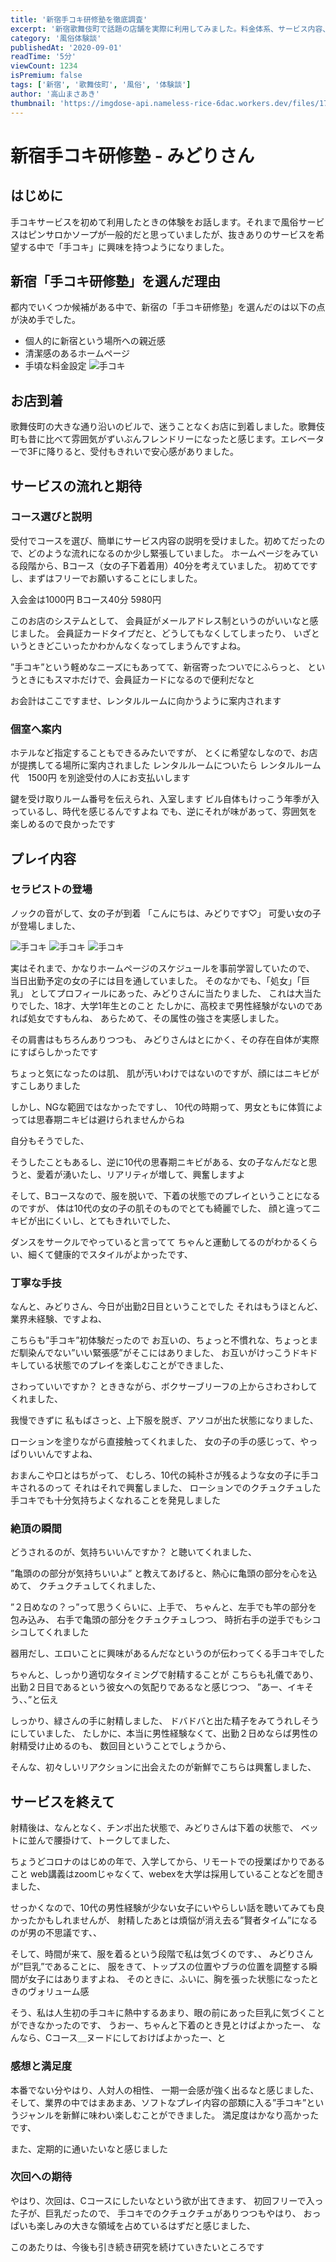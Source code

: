 ```yaml
---
title: '新宿手コキ研修塾を徹底調査'
excerpt: '新宿歌舞伎町で話題の店舗を実際に利用してみました。料金体系、サービス内容、スタッフの対応など詳細にレポートします。'
category: '風俗体験談'
publishedAt: '2020-09-01'
readTime: '5分'
viewCount: 1234
isPremium: false
tags: ['新宿', '歌舞伎町', '風俗', '体験談']
author: '高山まさあき'
thumbnail: 'https://imgdose-api.nameless-rice-6dac.workers.dev/files/1760333586138-bd512b99-6a1c-4b4f-af19-d505dc292240.webp'
---
```



# 新宿手コキ研修塾 - みどりさん

## はじめに
手コキサービスを初めて利用したときの体験をお話します。それまで風俗サービスはピンサロかソープが一般的だと思っていましたが、抜きありのサービスを希望する中で「手コキ」に興味を持つようになりました。

## 新宿「手コキ研修塾」を選んだ理由
都内でいくつか候補がある中で、新宿の「手コキ研修塾」を選んだのは以下の点が決め手でした。

*   個人的に新宿という場所への親近感
*   清潔感のあるホームページ
*   手頃な料金設定
![手コキ](https://imgdose-api.nameless-rice-6dac.workers.dev/files/1760333586138-bd512b99-6a1c-4b4f-af19-d505dc292240.webp)


## お店到着
歌舞伎町の大きな通り沿いのビルで、迷うことなくお店に到着しました。歌舞伎町も昔に比べて雰囲気がずいぶんフレンドリーになったと感じます。エレベーターで3Fに降りると、受付もきれいで安心感がありました。

## サービスの流れと期待
### コース選びと説明
受付でコースを選び、簡単にサービス内容の説明を受けました。初めてだったので、どのような流れになるのか少し緊張していました。
ホームページをみている段階から、Bコース（女の子下着着用）40分を考えていました。
初めてですし、まずはフリーでお願いすることにしました。

入会金は1000円
Bコース40分 5980円


このお店のシステムとして、
会員証がメールアドレス制というのがいいなと感じました。
会員証カードタイプだと、どうしてもなくしてしまったり、
いざというときどこいったかわかんなくなってしまうんですよね。

”手コキ”という軽めなニーズにもあってて、新宿寄ったついでにふらっと、
というときにもスマホだけで、会員証カードになるので便利だなと

お会計はここですませ、レンタルルームに向かうように案内されます

### 個室へ案内
ホテルなど指定することもできるみたいですが、
とくに希望なしなので、お店が提携してる場所に案内されました
レンタルルームについたら
レンタルルーム代　1500円
を別途受付の人にお支払いします

鍵を受け取りルーム番号を伝えられ、入室します
ビル自体もけっこう年季が入っているし、時代を感じるんですよね
でも、逆にそれが味があって、雰囲気を楽しめるので良かったです

## プレイ内容
### セラピストの登場
ノックの音がして、女の子が到着
「こんにちは、みどりです♡」
可愛い女の子が登場しました、

![手コキ](https://imgdose-api.nameless-rice-6dac.workers.dev/files/1760333566300-8984321d-4b52-46bb-b8dd-ac2a54826904.webp)
![手コキ](https://imgdose-api.nameless-rice-6dac.workers.dev/files/1760333566119-50446f7a-9761-4823-8d1b-614f597f944f.webp)
![手コキ](https://imgdose-api.nameless-rice-6dac.workers.dev/files/1760333565211-300ce7b4-1ef9-49e2-84ad-5fd0c77963a1.webp)

実はそれまで、かなりホームページのスケジュールを事前学習していたので、
当日出勤予定の女の子には目を通していました。
そのなかでも、「処女」「巨乳」
としてプロフィールにあった、みどりさんに当たりました、
これは大当たりでした、18才、大学1年生とのこと
たしかに、高校まで男性経験がないのであれば処女ですもんね、
あらためて、その属性の強さを実感しました。

その肩書はもちろんありつつも、
みどりさんはとにかく、その存在自体が実際にすばらしかったです

ちょっと気になったのは肌、
肌が汚いわけではないのですが、顔にはニキビがすこしありました

しかし、NGな範囲ではなかったですし、
10代の時期って、男女ともに体質によっては思春期ニキビは避けられませんからね

自分もそうでした、

そうしたこともあるし、逆に10代の思春期ニキビがある、女の子なんだなと思うと、愛着が湧いたし、リアリティが増して、興奮しますよ

そして、Bコースなので、服を脱いで、下着の状態でのプレイということになるのですが、
体は10代の女の子の肌そのものでとても綺麗でした、
顔と違ってニキビが出にくいし、とてもきれいでした、

ダンスをサークルでやっていると言ってて
ちゃんと運動してるのがわかるくらい、細くて健康的でスタイルがよかったです、

### 丁寧な手技
なんと、みどりさん、今日が出勤2日目ということでした
それはもうほとんど、業界未経験、ですよね、

こちらも”手コキ”初体験だったので
お互いの、ちょっと不慣れな、ちょっとまだ馴染んでない”いい緊張感”がそこにはありました、
お互いがけっこうドキドキしている状態でのプレイを楽しむことができました、

さわっていいですか？
とききながら、ボクサーブリーフの上からさわさわしてくれました、

我慢できずに
私もばさっと、上下服を脱ぎ、アソコが出た状態になりました、

ローションを塗りながら直接触ってくれました、
女の子の手の感じって、やっぱりいいんですよね、

おまんこや口とはちがって、
むしろ、10代の純朴さが残るような女の子に手コキされるのって
それはそれで興奮しました、
ローションでのクチュクチュした手コキでも十分気持ちよくなれることを発見しました




### 絶頂の瞬間
どうされるのが、気持ちいいんですか？
と聴いてくれました、

”亀頭のの部分が気持ちいいよ”
と教えてあげると、熱心に亀頭の部分を心を込めて、
クチュクチュしてくれました、

”２日めなの？っ”って思うくらいに、上手で、
ちゃんと、左手でも竿の部分を包み込み、
右手で亀頭の部分をクチュクチュしつつ、
時折右手の逆手でもシコシコしてくれました

器用だし、エロいことに興味があるんだなというのが伝わってくる手コキでした

ちゃんと、しっかり適切なタイミングで射精することが
こちらも礼儀であり、出勤２日目であるという彼女への気配りであるなと感じつつ、
”あー、イキそう、、”と伝え

しっかり、緑さんの手に射精しました、
ドバドバと出た精子をみてうれしそうにしていました、
たしかに、本当に男性経験なくて、出勤２日めならば男性の射精受け止めるのも、
数回目ということでしょうから、

そんな、初々しいリアクションに出会えたのが新鮮でこちらは興奮しました、


## サービスを終えて

射精後は、なんとなく、チンポ出た状態で、みどりさんは下着の状態で、
ベットに並んで腰掛けて、トークしてました、

ちょうどコロナのはじめの年で、入学してから、リモートでの授業ばかりであること
web講義はzoomじゃなくて、webexを大学は採用していることなどを聞きました、

せっかくなので、10代の男性経験が少ない女子にいやらしい話を聴いてみても良かったかもしれませんが、
射精したあとは煩悩が消え去る”賢者タイム”になるのが男の不思議です、、

そして、時間が来て、服を着るという段階で私は気づくのです、、
みどりさんが”巨乳”であることに、
服をきて、トップスの位置やブラの位置を調整する瞬間が女子にはありますよね、
そのときに、ふいに、胸を張った状態になったときのヴォリューム感

そう、私は人生初の手コキに熱中するあまり、眼の前にあった巨乳に気づくことができなかったのです、
うおー、ちゃんと下着のとき見とけばよかったー、
なんなら、Cコース＿ヌードにしておけばよかったー、と

### 感想と満足度

本番でない分やはり、人対人の相性、
一期一会感が強く出るなと感じました、
そして、業界の中ではまあまあ、ソフトなプレイ内容の部類に入る”手コキ”というジャンルを新鮮に味わい楽しむことができました。
満足度はかなり高かったです、

また、定期的に通いたいなと感じました

### 次回への期待

やはり、次回は、Cコースにしたいなという欲が出てきます、
初回フリーで入った子が、巨乳だったので、
手コキでのクチュクチュがありつつもやはり、
おっぱいも楽しみの大きな領域を占めているはずだと感じました、

このあたりは、今後も引き続き研究を続けていきたいところです


